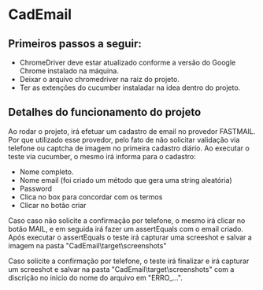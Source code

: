 # CadEmail

## Primeiros passos a seguir:
 - ChromeDriver deve estar atualizado conforme a versão do Google Chrome instalado na máquina.
 - Deixar o arquivo chromedriver na raiz do projeto.
 - Ter as extenções do cucumber instaladar na idea dentro do projeto.

## Detalhes do funcionamento do projeto

Ao rodar o projeto, irá efetuar um cadastro de email no provedor FASTMAIL.
Por que utilizado esse provedor, pelo fato de não solicitar validação via telefone ou captcha de imagem no primeira cadastro diário.
Ao executar o teste via cucumber, o mesmo irá informa para o cadastro:
- Nome completo.
- Nome email (foi criado um método que gera uma string aleatória)
- Password
- Clica no box para concordar com os termos
- Clicar no botão criar

Caso caso não solicite a confirmação por telefone, o mesmo irá clicar no botão MAIL, e em seguida irá fazer um assertEquals com o email criado.
Após executar o assertEquals o teste irá capturar uma screeshot e salvar a imagem na pasta "CadEmail\target\screenshots"

Caso solicite a confirmação por telefone, o teste irá finalizar e irá capturar um screeshot e salvar na pasta "CadEmail\target\screenshots" com a discrição no inicio do nome do arquivo em "ERRO_...".
